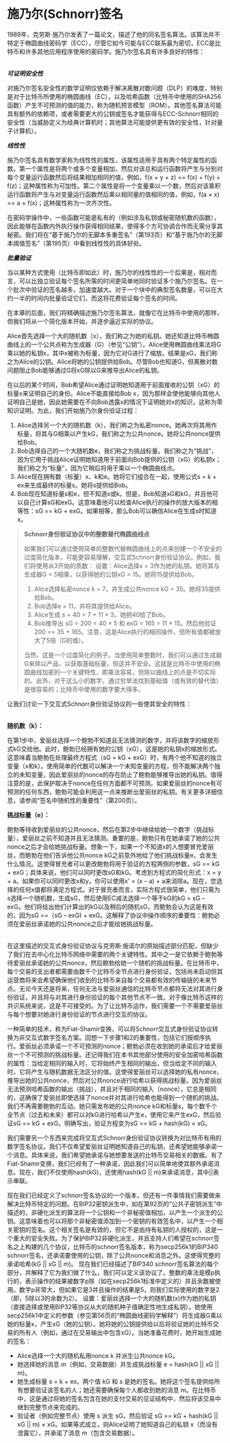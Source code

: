 # 施乃尔(Schnorr)签名

1989年，克劳斯·施乃尔发表了一篇论文，描述了他的同名签名算法。该算法并不特定于椭圆曲线密码学（ECC），尽管它如今可能与ECC联系最为密切，ECC是比特币和许多其他应用程序使用的密码学。施乃尔签名具有许多良好的特性：

\
_**可证明安全性**_

对施乃尔签名安全性的数学证明仅依赖于解决离散对数问题（DLP）的难度，特别是对于比特币所使用的椭圆曲线（EC），以及哈希函数（比特币中使用的SHA256函数）产生不可预测的值的能力，称为随机预言模型（ROM）。其他签名算法可能具有额外的依赖项，或者需要更大的公钥或签名才能获得与ECC-Schnorr相同的安全性（当威胁定义为经典计算机时；其他算法可能提供更有效的安全性，针对量子计算机）。

_**线性性**_

施乃尔签名具有数学家称为线性性的属性，该属性适用于具有两个特定属性的函数。第一个属性是将两个或多个变量相加，然后对该总和运行函数将产生与分别对每个变量运行函数然后将结果相加相同的值，例如，f(x + y + z) == f(x) + f(y) + f(z)；这种属性称为可加性。第二个属性是将一个变量乘以一个数，然后对该乘积运行函数将产生与对变量运行函数然后乘以相同量的值相同的值，例如，f(a × x) == a × f(x)；这种属性称为一次齐次性。

在密码学操作中，一些函数可能是私有的（例如涉及私钥或秘密随机数的函数），因此能够在函数内外执行操作获得相同结果，使得多个方可协调合作而无需分享其秘密。我们将在“基于施乃尔的无脚本多重签名”（第193页）和“基于施乃尔的无脚本阈值签名”（第195页）中看到线性性的具体好处。

_**批量验证**_

当以某种方式使用（比特币即如此）时，施乃尔的线性性的一个后果是，相对而言，可以比独立验证每个签名所需的时间更简单地同时验证多个施乃尔签名。在一个批次中验证的签名越多，加速度越大。对于一个块中的典型签名数量，可以在大约一半的时间内批量验证它们，而这将花费验证每个签名的时间。

在本章的后面，我们将精确描述施乃尔签名算法，就像它在比特币中使用的那样，但我们将从一个简化版本开始，并逐步逼近实际的协议。

Alice首先选择一个大的随机数（x），我们称之为她的私钥。她还知道比特币椭圆曲线上的一个公共点称为生成器（G）（参见“公钥”）。Alice使用椭圆曲线乘法将G乘以她的私钥x，其中x被称为标量，因为它对G进行了缩放。结果是xG，我们称之为Alice的公钥。Alice将她的公钥提供给Bob。尽管Bob也知道G，但离散对数问题阻止Bob能够通过G将xG除以G来推导出Alice的私钥。

在以后的某个时间，Bob希望Alice通过证明她知道用于前面接收的公钥（xG）的标量x来证明自己的身份。Alice不能直接给Bob x，因为那样会使他能够向其他人证明自己是她，因此她需要在不向Bob透露x的情况下证明她对x的知识，这称为零知识证明。为此，我们开始施乃尔身份验证过程：

1. Alice选择另一个大的随机数（k），我们称之为私密nonce。她再次将其用作标量，将其与G相乘以产生kG，我们称之为公共nonce。她将公共nonce提供给Bob。
2. Bob选择自己的一个大随机数e，我们称之为挑战标量。我们称之为“挑战”，因为它用于挑战Alice证明她知道用于前面向Bob提供的公钥（xG）的私钥x；我们称之为“标量”，因为它稍后将用于乘以一个椭圆曲线点。
3. Alice现在拥有数（标量）x、k和e。她将它们组合在一起，使用公式s = k + ex来生成最终的标量s。她将s提供给Bob。
4. Bob现在知道标量s和e，但不知道x或k。但是，Bob知道xG和kG，并且他可以自己计算sG和exG。这意味着他可以检查Alice执行的操作的放大版本的相等性：sG == kG + exG。如果相等，那么Bob可以确信Alice在生成s时知道x。

> **Schnorr身份验证协议中的整数替代椭圆曲线点**
>
> 如果我们可以通过使用简单的整数代替椭圆曲线上的点来创建一个不安全的过度简化版本，可能更容易理解，交互式Schnorr身份验证协议。例如，我们将使用从3开始的质数： 设置：Alice选择x = 3作为她的私钥。她将其与生成器G = 5相乘，以获得她的公钥xG = 15。她将15提供给Bob。
>
> 1. Alice选择私密nonce k = 7，并生成公共nonce kG = 35。她将35提供给Bob。
> 2. Bob选择e = 11，并将其提供给Alice。
> 3. Alice生成 s = 40 = 7 + 11 × 3。她把40给了Bob。
> 4. Bob推导出 sG = 200 = 40 × 5 和 exG = 165 = 11 × 15。然后他验证 200 == 35 + 165。注意，这是Alice执行的相同操作，但所有值都被放大了5倍（G的值）。
>
> 当然，这是一个过度简化的例子。当使用简单整数时，我们可以通过生成器G来除以产品，以获取基础标量，但这并不安全。这就是比特币中使用的椭圆曲线加密的一个关键特性，即乘法容易，但除以曲线上的点是不切实际的。此外，对于这么小的数字，通过穷举法找到基础值（或有效的替代值）是很容易的；比特币中使用的数字要大得多。

让我们讨论一下交互式Schnorr身份验证协议的一些使其安全的特性：

\
**随机数（k）：**&#x20;

在第1步中，爱丽丝选择一个鲍勃不知道且无法猜测的数字，并将该数字的缩放形式kG交给他。此时，鲍勃已经拥有她的公钥（xG），这是她的私钥x的缩放形式。这意味着当鲍勃在处理最终方程式（sG = kG + exG）时，有两个他不知道的独立变量（x和k）。使用简单的代数可以解决一个未知变量的方程，但不能解决两个独立的未知变量，因此爱丽丝的nonce的存在防止了鲍勃能够推导出她的私钥。值得注意的是，此保护取决于nonce在任何方面都不可预测。如果爱丽丝的nonce有可预测的任何东西，鲍勃可能会利用这一点来推断出爱丽丝的私钥。有关更多详细信息，请参阅“签名中随机性的重要性”（第200页）。

**挑战标量（e）：**&#x20;

鲍勃等待收到爱丽丝的公共nonce，然后在第2步中继续给她一个数字（挑战标量），爱丽丝之前不知道并且无法猜测。重要的是，鲍勃只有在她承诺了她的公共nonce之后才会给她挑战标量。想象一下，如果一个不知道x的人想要冒充爱丽丝，而鲍勃在他们告诉他公共nonce kG之前意外地给了他们挑战标量e，会发生什么情况。这使得冒充者可以更改鲍勃将用于验证的方程两侧的参数，sG == kG + exG；具体来说，他们可以同时更改sG和kG。考虑到方程式的简化形式：x = y + a。如果你可以同时更改x和y，你可以使用x' = (x – a) + a来消除a。现在，您选择的任何x值都将满足方程式。对于冒充者而言，实际方程式很简单，他们只需为s选择一个随机数，生成sG，然后使用EC减法选择一个等于kG的kG = sG – exG。他们将给出他们计算出的kG以及稍后的随机sG，而鲍勃会认为这是有效的，因为sG ==（sG – exG) + exG。这解释了协议中操作顺序的重要性：鲍勃必须在爱丽丝承诺她的公共nonce之后才能给她挑战标量。

\
在这里描述的交互式身份验证协议与克劳斯·施诺尔的原始描述部分匹配，但缺少了我们在去中心化比特币网络中需要的两个关键特性。其中之一是它依赖于鲍勃等待爱丽丝承诺她的公共nonce，然后鲍勃给她一个随机的挑战标量。在比特币中，每个交易的支出者都需要由数千个比特币全节点进行身份验证，包括尚未启动但其运营商将来会希望确保他们收到的比特币来自每个交易都有效的传输链的未来节点。无论今天还是将来，任何无法与爱丽丝通信的比特币节点都将无法对其进行身份验证，并且将与对其进行身份验证的每个其他节点不一致。对于像比特币这样的共识系统来说，这是不可接受的。为了让比特币运作，我们需要一个不需要爱丽丝与每个想要对她进行身份验证的节点进行交互的协议。

一种简单的技术，称为Fiat-Shamir变换，可以将Schnorr交互式身份验证协议转换为非交互式数字签名方案。回想一下步骤1和2的重要性，包括它们按顺序执行。爱丽丝必须承诺一个不可预测的nonce；鲍勃必须在收到她的承诺后才给爱丽丝一个不可预测的挑战标量。还记得我们在本书其他部分使用的安全加密哈希函数的属性：当给定相同的输入时，它将始终产生相同的输出，但当给定不同的输入时，它将产生与随机数据无法区分的值。这使得爱丽丝可以选择她的私有nonce，推导出她的公共nonce，然后对公共nonce进行哈希以获得挑战标量。因为爱丽丝无法预测哈希函数的输出（挑战），并且对于相同的输入（nonce），它总是相同的，这确保了爱丽丝即使选择了nonce并对其进行哈希也能得到一个随机的挑战。我们不再需要鲍勃的互动。她只需发布她的公共nonce kG和标量s，每个数千个全节点（过去和未来）都可以对kG进行哈希以产生e，使用它来产生exG，然后验证sG == kG + exG。明确写出，验证方程变为sG == kG + hash(kG) × xG。

我们需要另一个东西来完成将交互式Schnorr身份验证协议转换为对比特币有用的数字签名协议。我们不仅希望爱丽丝证明她知道自己的私钥，还希望她能够承诺一个消息。具体来说，我们希望她承诺与她想要发送的比特币交易相关的数据。有了Fiat-Shamir变换，我们已经有了一种承诺，因此我们可以简单地使其额外承诺消息。现在，我们不仅使用hash(kG)，还使用hash(kG || m)来承诺消息，其中||表示串联。

现在我们已经定义了schnorr签名协议的一个版本，但还有一件事情我们需要做来解决比特币特定的问题。在BIP32密钥派生中，如在第92页的“公共子密钥派生”中描述的，非硬化派生的算法将一个公钥和一个非秘密值相加，以产生一个派生的公钥。这意味着也可以将那个非秘密值添加到一个密钥的有效签名中，以产生一个相关密钥的签名。这个相关签名是有效的，但它不是由持有私钥的人授权的，这是一个重大的安全失败。为了保护BIP32非硬化派生，并且支持人们希望在schnorr签名之上构建的几个协议，比特币的schnorr签名版本，称为secp256k1的BIP340 schnorr签名，还承诺要使用的公钥，除了公共nonce和消息之外。这使得完整的承诺哈希(kG || xG || m)。 现在我们已经描述了BIP340 schnorr签名算法的每个部分，并解释了它为我们做了什么，我们可以定义该协议了。整数的乘法是模p执行的，表示操作的结果被数字p除（如在secp256k1标准中定义的）并且余数被使用。数字p非常大，但如果它是3并且操作的结果是5，则我们实际使用的数字是2（即，5除以3的余数为2）。 设置：爱丽丝选择一个大的随机数(x)作为她的私钥（直接选择或使用BIP32等协议从大的随机种子值确定性地生成私钥）。她使用secp256k1中定义的参数（参见第56页的“椭圆曲线密码学解释”）将生成器G乘以她的标量x，产生xG（她的公钥）。她将她的公钥提供给以后将验证她的比特币交易的所有人（例如，通过在交易输出中包含xG）。当她准备花费时，她开始生成她的签名：

* Alice选择一个大的随机私用nonce k 并派生公共nonce kG。
* 她选择她的消息 m（例如，交易数据）并生成挑战标量 e = hash(kG || xG || m)。
* 她生成标量 s = k + ex。两个值 kG 和 s 是她的签名。她将这个签名提供给所有想要验证该签名的人；她还需要确保每个人都收到她的消息 m。在比特币中，这是通过将她的签名包含在她的支付交易的见证结构中，然后将该交易中继到完整节点来完成的。
* 验证者（例如完整节点）使用 s 派生 sG，然后验证 sG == kG + hash(kG || xG || m) × xG。如果等式成立，则Alice证明了她知道自己的私钥 x（而没有泄露它），并承诺了消息 m（包含交易数据）。
